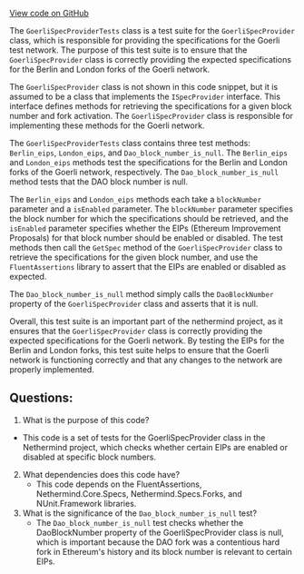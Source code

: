 [View code on GitHub](https://github.com/nethermindeth/nethermind/Nethermind.Specs.Test/GoerliSpecProviderTests.cs)

The `GoerliSpecProviderTests` class is a test suite for the `GoerliSpecProvider` class, which is responsible for providing the specifications for the Goerli test network. The purpose of this test suite is to ensure that the `GoerliSpecProvider` class is correctly providing the expected specifications for the Berlin and London forks of the Goerli network.

The `GoerliSpecProvider` class is not shown in this code snippet, but it is assumed to be a class that implements the `ISpecProvider` interface. This interface defines methods for retrieving the specifications for a given block number and fork activation. The `GoerliSpecProvider` class is responsible for implementing these methods for the Goerli network.

The `GoerliSpecProviderTests` class contains three test methods: `Berlin_eips`, `London_eips`, and `Dao_block_number_is_null`. The `Berlin_eips` and `London_eips` methods test the specifications for the Berlin and London forks of the Goerli network, respectively. The `Dao_block_number_is_null` method tests that the DAO block number is null.

The `Berlin_eips` and `London_eips` methods each take a `blockNumber` parameter and a `isEnabled` parameter. The `blockNumber` parameter specifies the block number for which the specifications should be retrieved, and the `isEnabled` parameter specifies whether the EIPs (Ethereum Improvement Proposals) for that block number should be enabled or disabled. The test methods then call the `GetSpec` method of the `GoerliSpecProvider` class to retrieve the specifications for the given block number, and use the `FluentAssertions` library to assert that the EIPs are enabled or disabled as expected.

The `Dao_block_number_is_null` method simply calls the `DaoBlockNumber` property of the `GoerliSpecProvider` class and asserts that it is null.

Overall, this test suite is an important part of the nethermind project, as it ensures that the `GoerliSpecProvider` class is correctly providing the expected specifications for the Goerli network. By testing the EIPs for the Berlin and London forks, this test suite helps to ensure that the Goerli network is functioning correctly and that any changes to the network are properly implemented.
## Questions: 
 1. What is the purpose of this code?
   - This code is a set of tests for the GoerliSpecProvider class in the Nethermind project, which checks whether certain EIPs are enabled or disabled at specific block numbers.
2. What dependencies does this code have?
   - This code depends on the FluentAssertions, Nethermind.Core.Specs, Nethermind.Specs.Forks, and NUnit.Framework libraries.
3. What is the significance of the `Dao_block_number_is_null` test?
   - The `Dao_block_number_is_null` test checks whether the DaoBlockNumber property of the GoerliSpecProvider class is null, which is important because the DAO fork was a contentious hard fork in Ethereum's history and its block number is relevant to certain EIPs.